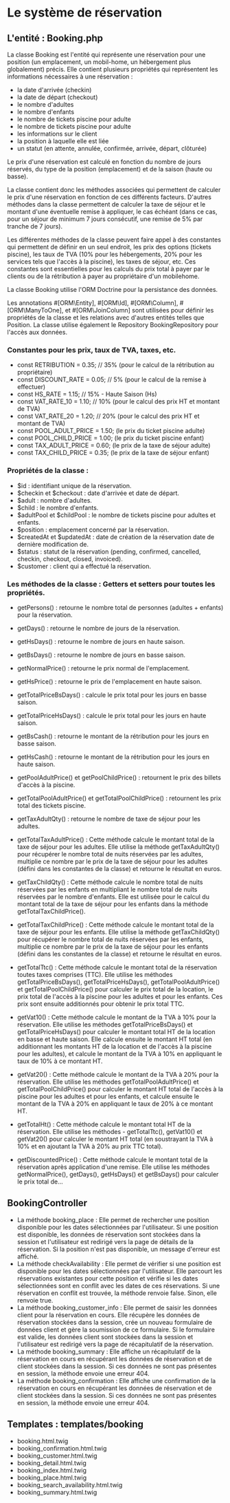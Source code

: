 # Le système de réservation

## L'entité : Booking.php

La classe Booking est l'entité qui représente une réservation pour une position (un emplacement, un mobil-home, un hébergement plus globalement) précis. Elle contient plusieurs propriétés qui représentent les informations nécessaires à une réservation :

- la date d'arrivée (checkin)
- la date de départ (checkout)
- le nombre d'adultes
- le nombre d'enfants
- le nombre de tickets piscine pour adulte
- le nombre de tickets piscine pour adulte
- les informations sur le client
- la position à laquelle elle est liée
- un statut (en attente, annulée, confirmée, arrivée, départ, clôturée)

Le prix d'une réservation est calculé en fonction du nombre de jours réservés, du type de la position (emplacement) et de la saison (haute ou basse).

La classe contient donc les méthodes associées qui permettent de calculer le prix d'une réservation en fonction de ces différents facteurs. D'autres méthodes dans la classe permettent de calculer la taxe de séjour et le montant d'une éventuelle remise à appliquer, le cas échéant (dans ce cas, pour un séjour de minimum 7 jours consécutif, une remise de 5% par tranche de 7 jours).

Les différentes méthodes de la classe peuvent faire appel à des constantes qui permettent de définir en un seul endroit, les prix des options (tickets piscine), les taux de TVA (10% pour les hébergements, 20% pour les services tels que l'accès à la piscine), les taxes de séjour, etc. Ces constantes sont essentielles pour les calculs du prix total à payer par le clients ou de la rétribution à payer au propriétaire d'un mobilehome.

La classe Booking utilise l'ORM Doctrine pour la persistance des données.

Les annotations #[ORM\Entity], #[ORM\Id], #[ORM\Column], #[ORM\ManyToOne], et #[ORM\JoinColumn] sont utilisées pour définir les propriétés de la classe et les relations avec d'autres entités telles que Position. La classe utilise également le Repository BookingRepository pour l'accès aux données.

### Constantes pour les prix, taux de TVA, taxes, etc.

- const RETRIBUTION = 0.35; // 35% (pour le calcul de la rétribution au propriétaire)
- const DISCOUNT_RATE = 0.05; // 5% (pour le calcul de la remise à effectuer)
- const HS_RATE = 1.15; // 15% - Haute Saison (Hs)
- const VAT_RATE_10 = 1.10; // 10% (pour le calcul des prix HT et montant de TVA)
- const VAT_RATE_20 = 1.20; // 20% (pour le calcul des prix HT et montant de TVA)
- const POOL_ADULT_PRICE = 1.50; (le prix du ticket piscine adulte)
- const POOL_CHILD_PRICE = 1.00; (le prix du ticket piscine enfant)
- const TAX_ADULT_PRICE = 0.60; (le prix de la taxe de séjour adulte)
- const TAX_CHILD_PRICE = 0.35; (le prix de la taxe de séjour enfant)

### Propriétés de la classe :

- $id : identifiant unique de la réservation.
- $checkin et $checkout : date d'arrivée et date de départ.
- $adult : nombre d'adultes.
- $child : le nombre d'enfants.
- $adultPool et $childPool : le nombre de tickets piscine pour adultes et enfants.
- $position : emplacement concerné par la réservation.
- $createdAt et $updatedAt : date de création de la réservation date de dernière modification de.
- $status : statut de la réservation (pending, confirmed, cancelled, checkin, checkout, closed, invoiced).
- $customer : client qui a effectué la réservation.

### Les méthodes de la classe : Getters et setters pour toutes les propriétés.

- getPersons() : retourne le nombre total de personnes (adultes + enfants) pour la réservation.
- getDays() : retourne le nombre de jours de la réservation.
- getHsDays() : retourne le nombre de jours en haute saison.
- getBsDays() : retourne le nombre de jours en basse saison.
- getNormalPrice() : retourne le prix normal de l'emplacement.
- getHsPrice() : retourne le prix de l'emplacement en haute saison.
- getTotalPriceBsDays() : calcule le prix total pour les jours en basse saison.
- getTotalPriceHsDays() : calcule le prix total pour les jours en haute saison.
- getBsCash() : retourne le montant de la rétribution pour les jours en basse saison.
- getHsCash() : retourne le montant de la rétribution pour les jours en haute saison.
- getPoolAdultPrice() et getPoolChildPrice() : retournent le prix des billets d'accès à la piscine.
- getTotalPoolAdultPrice() et getTotalPoolChildPrice() : retournent les prix total des tickets piscine.
- getTaxAdultQty() : retourne le nombre de taxe de séjour pour les adultes.

- getTotalTaxAdultPrice() : Cette méthode calcule le montant total de la taxe de séjour pour les adultes. Elle utilise la méthode getTaxAdultQty() pour récupérer le nombre total de nuits réservées par les adultes, multiplie ce nombre par le prix de la taxe de séjour pour les adultes (défini dans les constantes de la classe) et retourne le résultat en euros.

- getTaxChildQty() : Cette méthode calcule le nombre total de nuits réservées par les enfants en multipliant le nombre total de nuits réservées par le nombre d'enfants. Elle est utilisée pour le calcul du montant total de la taxe de séjour pour les enfants dans la méthode getTotalTaxChildPrice().

- getTotalTaxChildPrice() : Cette méthode calcule le montant total de la taxe de séjour pour les enfants. Elle utilise la méthode getTaxChildQty() pour récupérer le nombre total de nuits réservées par les enfants, multiplie ce nombre par le prix de la taxe de séjour pour les enfants (défini dans les constantes de la classe) et retourne le résultat en euros.

- getTotalTtc() : Cette méthode calcule le montant total de la réservation toutes taxes comprises (TTC). Elle utilise les méthodes getTotalPriceBsDays(), getTotalPriceHsDays(), getTotalPoolAdultPrice() et getTotalPoolChildPrice() pour calculer le prix total de la location, le prix total de l'accès à la piscine pour les adultes et pour les enfants. Ces prix sont ensuite additionnés pour obtenir le prix total TTC.

- getVat10() : Cette méthode calcule le montant de la TVA à 10% pour la réservation. Elle utilise les méthodes getTotalPriceBsDays() et getTotalPriceHsDays() pour calculer le montant total HT de la location en basse et haute saison. Elle calcule ensuite le montant HT total (en additionnant les montants HT de la location et de l'accès à la piscine pour les adultes), et calcule le montant de la TVA à 10% en appliquant le taux de 10% à ce montant HT.

- getVat20() : Cette méthode calcule le montant de la TVA à 20% pour la réservation. Elle utilise les méthodes getTotalPoolAdultPrice() et getTotalPoolChildPrice() pour calculer le montant HT total de l'accès à la piscine pour les adultes et pour les enfants, et calcule ensuite le montant de la TVA à 20% en appliquant le taux de 20% à ce montant HT.

- getTotalHt() : Cette méthode calcule le montant total HT de la réservation. Elle utilise les méthodes - getTotalTtc(), getVat10() et getVat20() pour calculer le montant HT total (en soustrayant la TVA à 10% et en ajoutant la TVA à 20% au prix TTC total).

- getDiscountedPrice() : Cette méthode calcule le montant total de la réservation après application d'une remise. Elle utilise les méthodes getNormalPrice(), getDays(), getHsDays() et getBsDays() pour calculer le prix total de...

## BookingController

- La méthode booking_place : Elle permet de rechercher une position disponible pour les dates sélectionnées par l'utilisateur. Si une position est disponible, les données de réservation sont stockées dans la session et l'utilisateur est redirigé vers la page de détails de la réservation. Si la position n'est pas disponible, un message d'erreur est affiché.
- La méthode checkAvailability : Elle permet de vérifier si une position est disponible pour les dates sélectionnées par l'utilisateur. Elle parcourt les réservations existantes pour cette position et vérifie si les dates sélectionnées sont en conflit avec les dates de ces réservations. Si une réservation en conflit est trouvée, la méthode renvoie false. Sinon, elle renvoie true.
- La méthode booking_customer_info : Elle permet de saisir les données client pour la réservation en cours. Elle récupère les données de réservation stockées dans la session, crée un nouveau formulaire de données client et gère la soumission de ce formulaire. Si le formulaire est valide, les données client sont stockées dans la session et l'utilisateur est redirigé vers la page de récapitulatif de la réservation.
- La méthode booking_summary : Elle affiche un récapitulatif de la réservation en cours en récupérant les données de réservation et de client stockées dans la session. Si ces données ne sont pas présentes en session, la méthode envoie une erreur 404.
- La méthode booking_confirmation : Elle affiche une confirmation de la réservation en cours en récupérant les données de réservation et de client stockées dans la session. Si ces données ne sont pas présentes en session, la méthode envoie une erreur 404.

## Templates : templates/booking

- booking.html.twig
- booking_confirmation.html.twig
- booking_customer.html.twig
- booking_detail.html.twig
- booking_index.html.twig
- booking_place.html.twig
- booking_search_availability.html.twig
- booking_summary.html.twig